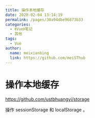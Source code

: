 ```yaml
---
title: 操作本地缓存
date: 2020-02-04 13:14:19
permalink: /pages/30a94dbe96873b33
categories:
  - 《Vue》笔记
  - 其他
tags:
  - Vue
author:
  name: meixianbing
  link: https://github.com/meiSThub
---
```

# 操作本地缓存

<https://github.com/ustbhuangyi/storage>

操作 sessionStorage 和 localStorage 。
